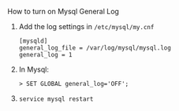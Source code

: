 How to turn on Mysql General Log

1. Add the log settings in `/etc/mysql/my.cnf`

    ```
    [mysqld]
    general_log_file = /var/log/mysql/mysql.log
    general_log = 1
    ```

2. In Mysql:

    ```
    > SET GLOBAL general_log='OFF';
    ```

3. `service mysql restart`
